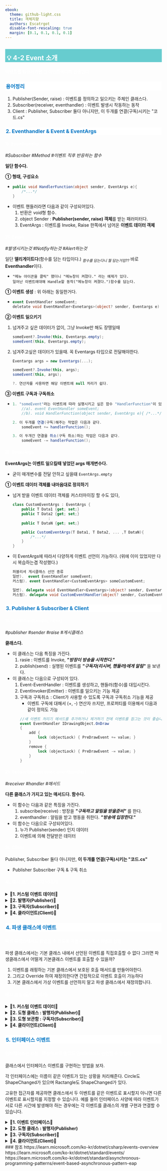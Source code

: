 ```yaml
---
ebook:
  theme: github-light.css
  title: 객체지향
  authors: Escatrgot
  disable-font-rescaling: true
  margin: [0.1, 0.1, 0.1, 0.1]
---
```


<style>
    h3.quest { font-weight: bold; border: 3px solid; color: #A0F !important;}
    .quest { font-weight: bold; color: #A0F !important;}

    h2 { border-top: 12px solid #67CCCF; border-left: 5px solid #67CCCF; border-right: 5px solid #67CCCF; background-color: #67CCCF; color: #FFF !important; font-weight: bold; }

    h3 { border-top: 3px solid #FFF; border: 2px solid #FFF; background-color: #FFF; color: #0075C4 !important;}

    h4 { font-weight: bold; color: #FFF !important; }
</style>

## 💡 4-2 Event 소개
#### 이벤트를 발생시키면 그 이벤트에대해 반응한다.

### 용어정리

1. Publisher(Sender, raise) : 이벤트를 정의하고 일으키는 주체인 클래스다.
2. Subscriber(receiver, eventhandler) : 이벤트 발생시 작동하는 동작
3. Client : Publisher, Subscriber 둘다 아니지만, 이 두개를 연결(구독)시키는 "코드.cs"

### 2. Eventhandler & Event & EventArgs

#### 1). Eventhandler

*\#Subscriber \#Method \#이벤트 직후 반응하는 함수*

**일단 함수다.** 

**① 형태, 구성요소**

* 
    ```cs
    public void HandlerFunction(object sender, EventArgs e){
        /*...*/
    }
    ```
* 이벤트 핸들러라면 다음과 같이 구성되어있다.
    1. 반환은 void형 함수.
    2. object Sender : **Publisher(sender, raise) 객체**를 받는 패러미터다.
    3. EventArgs : 이벤트를 Invoke, Raise 한쪽에서 넘어온 **이벤트 데이터 객체**

#### 2). Event

*\#발생시키는것 \#Notifiy하는것 \#Alert하는것*

일단 **델리게이트다**(함수를 담는 타입이다.) <sub>*함수를 담는다니 뭘 담는거임??*</sub> 바로 **Eventhandler**이다.

* 
    ```
    "메뉴 아이콘을 클릭" 했더니 "메뉴창이 켜졌다." 라는 예제가 있다.
    일어난 이벤트에대해 Handle할 동작("메뉴창이 켜졌다.")함수를 담는다.
    ```

**① 이벤트 생성** : 위 아래는 동일한거다.

* 
    ```cs
    event EventHandler someEvent;
    deletate void EventHandler<Evnetargs>(object? sender, Eventargs e) someEvent;
    ```

**② 이벤트 일으키기**
1. 넘겨주고 싶은 데이터가 없이, 그냥 Invoke만 해도 장땡일때
    ```cs
    someEvent?.Invoke(this, Eventargs.empty);
    someEvent(this, Eventargs.empty);
    ```
2. 넘겨주고싶은 데이터가 있을때. 꼭 Eventargs 타입으로 전달해야한다.
    ```cs
    Eventargs args = new Eventargs(...);
    
    someEvent?.Invoke(this, args);
    someEvent(this, args);
    
    ?. 연산자를 사용하면 해당 이벤트에 null 처리가 쉽다.
    ```
**③ 이벤트 구독과 구독취소**

*
    ```cs
    1. "someEvent"라는 이벤트에 따라 실행시키고 싶은 함수 "HandlerFunction"이 있을떄.  
        //a). event EventHandler someEvent;
        //b). void HandlerFunction(object sender, EventArgs e){ /*...*/ }

    2. 이 두개를 연결(구독)해주는 작업은 다음과 같다.
        someEvent += handlerFunction(); 

    3. 이 두개간 연결을 취소(구독 취소)하는 작업은 다음과 같다.
        someEvent -= handlerFunction();
    ```

#### 3). EventArgs

**EventArgs는 이벤트 일으킬때 넣었던 args 매개변수다.**
  * 굳이 매개변수를 전달 안하고 싶을떄 ```EventArgs.empty```

**① 이벤트 데이터 객체를 내마음대로 정의하기**
* 넘겨 받을 이벤트 데이터 객체를 커스터마이징 할 수도 있다,
    ```cs
    class CustomEventArgs : EventArgs {
        public T Data1 {get; set;}
        public T Data2 {get; set;}
                    : 
        public T DataN {get; set;}

        public CustomEventArgs(T Data1, T Data2, ... ,T DataN){
            /*...*/
        }
    }
    ```
* 이 EventArgs에 따라서 다양하게 이벤트 선언이 가능하다. (위에 이미 있었지만 다시 복습하는겸 작성했다.)
    ```cs
    퍼블리셔 게시클래스 선언 종류
    일반).  event EventHandler someEvent;
    커스텀). event EventHandler<CustomEventArgs> someCustomEvent;

    일반). delegate void EventHandler<Eventargs>(object? sender, Eventargs e) someEvent
    커스텀). delegate void CustomEventHandler(object? sender, CustomEventArgs e) someCustomEvent;
    ```

### 3. Publisher & Subscriber & Client

#### 1). Publisher(Sender, raise)

*\#publisher \#sender \#raise \#게시클래스*

**클래스다.**

* 이 클래스는 다음 특징을 가진다.
    1. rasie : 이벤트를 Invoke, ***"방장이 방송을 시작한다."***
    2. publish(send) : 실행된 이벤트를 ***"구독자(리시버, 핸들러)에게 알림"*** 을 보낸다.
* 이 클래스는 다음으로 구성되어 있다.
    1. Event-EventHandler   : 이벤트를 생성하고, 핸들러(함수)를 대입시킨다.
    2. EventInvoker(Emitter) : 이벤트를 일으키는 기능 제공
    3. 구독과 구독취소 : Client가 사용할 수 있도록 구독과 구독취소 기능을 제공
       * 이벤트 구독에 대해서 (+, -) 연산자 쓰지만, 프로퍼티를 이용해서 다음과 같이 정의도 가능
        ```cs
        //새 이벤트 처리기 메서드를 추가하거나 제거하기 전에 이벤트를 잠그는 것이 좋습니다.
        event EventHandler IDrawingObject.OnDraw
        {
            add {
                lock (objectLock) { PreDrawEvent += value; }
            }
            remove {
                lock (objectLock) { PreDrawEvent -= value; }
            }
        }
        ```


#### 2). Subscriber(receiver, eventhandler)
*\#receiver \#handler \#매서드*

**다른 클래스가 가지고 있는 매서드다. 함수다.**

* 이 함수는 다음과 같은 특징을 가진다.
    1. subscribe(receive) : 방장을 ***"구독하고 알림을 받을준비"*** 를 한다.
    2. eventhandler : 알림을 받고 행동을 취한다. ***"방송에 입장한다."***
* 이 함수는 다음으로 구성되어있다.
    1. 누가 Publisher(sender) 인지 데이터
    2. 이벤트에 의해 전달받은 데이터 

#### 3). Client

Publisher, Subscriber 둘다 아니지만, **이 두개를 연결(구독)시키는 "코드.cs"**

* Publisher Subscriber 구독 & 구독 취소


#### 4). 예시 코드 (메시지 보내기)

<details>
   <summary style="cursor:pointer; text:bold"><b>📂1. 커스텀 이벤트 데이터📂</b></summary>

   <!-- summary 아래 한칸 공백 두어야함 -->
```cs
using System;

using EventDrivenExample_3;

public class CustomEventArgs : EventArgs
{
	public CustomEventArgs(string _message) {
		Message = _message;
	}

	public string Message { get; set; }
}
```
</details>

<details>
   <summary style="cursor:pointer; text:bold"><b>📂2. 발행자(Publisher)📂</b></summary>

   <!-- summary 아래 한칸 공백 두어야함 -->
```cs
using System;
namespace EventDrivenExample_3;

class Publisher
{
    //이벤트 변수
    public event EventHandler<CustomEventArgs> RaiseCustomEvent;

    public void DoSomething() {
        EmitCustomEvent(new CustomEventArgs("Event triggered"));
    }
    protected virtual void EmitCustomEvent(CustomEventArgs e) { 
        //동기화 문제로 (Race Condition) 꼭 이벤트에대한 Temporary 이벤트 변수를 만들어야 한다.
        //그리고 null 체크를 통해 핸들러가 있는지 확인한. 
        EventHandler<CustomEventArgs> raiseEvent = RaiseCustomEvent;

        // Event will be null if there are no subscribers
        if (raiseEvent != null)
        {
            e.Message += $" at {DateTime.Now}";
            raiseEvent(this, e); // Call to raise the event.
        }
    }
}
```
</details>

<details>
   <summary style="cursor:pointer; text:bold"><b>📂3. 구독자(Subscriber)📂</b></summary>

   <!-- summary 아래 한칸 공백 두어야함 -->
```cs
using System;
using System.Security.Cryptography;

using EventDrivenExample_3;

class Subscriber
{
    private readonly string mId;

    public Subscriber(string _id, Publisher _pub) {
        mId = _id;
        _pub.RaiseCustomEvent += HandleCustomEvent;
    }

    void HandleCustomEvent(Object sender, CustomEventArgs e) {
        Console.WriteLine($"{mId} received this message: {e.Message}");
    }
}
```
</details>

<details>
   <summary style="cursor:pointer; text:bold"><b>📂4. 클라이언트(Client)📂</b></summary>

   <!-- summary 아래 한칸 공백 두어야함 -->
```cs
using System;
using EventDrivenExample_3;

class Program
{
    static void Main()
    {
        var pub = new Publisher();
        var sub1 = new Subscriber("sub1", pub);
        var sub2 = new Subscriber("sub2", pub);

        pub.DoSomething();

        Console.WriteLine("Press any key to continue");
        Console.ReadLine();
    }
}
```
</details>

### 4. 파생 클래스에 이벤트
#### 파생 클래스에서도 발생할 수 있도록 기본 클레스에서 이벤트 선언

파생 클래스에서는 기본 클래스 내에서 선언된 이벤트를 직접호출할 수 없다
그러면 파생클래스에서 어떨게 기본클래스 이벤트를 호출할 수 있을까?

1. 이벤트를 래핑하는 기본 클래스에서 보호된 호출 매서드를 만들어야한다.
2. 그리고 Override 하여 재정의한다면 간접적으로 이벤트 호출이 가능하다
3. 기본 클래스에서 가상 이벤트를 선언하지 말고 파생 클래스에서 재정의합니다.

#### 예시 코드 (도형 그리기)
<details>
   <summary style="cursor:pointer; text:bold"><b>📂1. 커스텀 이벤트 데이터📂</b></summary>

   <!-- summary 아래 한칸 공백 두어야함 -->
```cs
using System;
namespace EventDrivenExample_5
{
	public class ShapeEventArgs : EventArgs
	{
		public ShapeEventArgs(double area) { NewArea = area; }
		public double NewArea { get; }
	}
}
```
</details>

<details>
   <summary style="cursor:pointer; text:bold"><b>📂2. 도형 클래스 : 발행자(Publisher)📂</b></summary>

   <!-- summary 아래 한칸 공백 두어야함 -->
```cs
using System;
namespace EventDrivenExample_5
{
	public abstract class Shape
	{
		protected double mArea;

		public double Area {
			get => mArea;
			set => mArea = value;
		}

		public event EventHandler<ShapeEventArgs> ShapeChangedEvnet;

		public abstract void Draw();

		protected virtual void OnShapeChanged(ShapeEventArgs _e) {
			ShapeChangedEvnet?.Invoke(this, _e);
		}
	}

	public class Circle : Shape {
		private double mRadius;

		public Circle(double _radius) {
			this.mRadius = _radius;
			mArea = Math.PI * _radius * _radius;
		}

		public void Update(double _d) {
			this.mRadius = _d;
			mArea = Math.PI * mRadius * mRadius;
			OnShapeChanged(new ShapeEventArgs(mArea));
		}

		protected override void OnShapeChanged(ShapeEventArgs _e) { 
			// Call the base class event invocation method.
			base.OnShapeChanged(_e);
		}

        public override void Draw()
        {
			Console.WriteLine("Drawing a circle");
        }
    }

	public class Rectangle : Shape {
        private double mLength;
        private double mWidth;

		public Rectangle(double _length, double _width) {
			this.mLength = _length;
            this.mWidth = _width;
			mArea = mLength * mWidth;
        }

		public void Update(double _length, double _width)
        {
            this.mLength = _length;
            this.mWidth = _width;
            mArea = mLength * mWidth;
			OnShapeChanged(new ShapeEventArgs(mArea));
        }

        protected override void OnShapeChanged(ShapeEventArgs _e)
        {
            // Call the base class event invocation method.
            base.OnShapeChanged(_e);
        }

        public override void Draw()
        {
            Console.WriteLine("Drawing a ractangle");
        }
    }
}
```
</details>

<details>
   <summary style="cursor:pointer; text:bold"><b>📂3. 도형 보관함 : 구독자(Subscriber)📂</b></summary>

   <!-- summary 아래 한칸 공백 두어야함 -->
```cs
using System;
namespace EventDrivenExample_5
{
	public class ShapeContainer
	{
		private readonly List<Shape> mList;
		public ShapeContainer()
		{
			mList = new List<Shape>();
		}

		public void AddShape(Shape _shape) {
			mList.Add(_shape);
            // Subscribe to the base class event.
            _shape.ShapeChangedEvnet += HandleShapeChanged;
        }

		private void HandleShapeChanged(object _sender, ShapeEventArgs _e) {
			if (_sender is Shape shape) {
				Console.WriteLine($"Received event. Shape area is now {_e.NewArea}");

				shape.Draw();
			}
		}
	}
}
```
</details>

<details>
   <summary style="cursor:pointer; text:bold"><b>📂4. 클라이언트(Client)📂</b></summary>

   <!-- summary 아래 한칸 공백 두어야함 -->
```cs
using System;
using System.Drawing;

namespace EventDrivenExample_5
{
	public class Test
	{
        static void Main()
        {
            //Create the event publishers and subscriber
            var circle = new Circle(54);
            var rectangle = new Rectangle(12, 9);
            var container = new ShapeContainer();

            // Add the shapes to the container.
            container.AddShape(circle);
            container.AddShape(rectangle);

            // Cause some events to be raised.
            circle.Update(57);
            rectangle.Update(7, 7);

            // Keep the console window open in debug mode.
            Console.WriteLine("Press any key to continue...");
            Console.ReadKey();
        }
    }
}
```
</details>


### 5. 인터페이스 이벤트
#### 인터페이스는 사실.. 추상매서드 말고도 인터페이스도 선언할 수 있었다..

클래스에서 인터페이스 이벤트를 구현하는 방법을 보자.

각 인터페이스에는 이름이 같은 이벤트가 있는 상황을 처리해준다.
Circle도 ShapeChanged가 있으며
Ractangle도 ShapeChanged가 있다.

고유한 접근자를 제공하면 클래스에서 두 이벤트를 같은 이벤트로 표시할지 아니면 다른 이벤트로 표시할지를 지정할 수 있습니다. 
예를 들어 인터페이스 사양에 따라 이벤트가 서로 다른 시간에 발생해야 하는 경우에는 각 이벤트를 클래스의 개별 구현과 연결할 수 있습니다.

<details>
   <summary style="cursor:pointer; text:bold"><b>📂1. 이벤트 인터페이스📂</b></summary>

   <!-- summary 아래 한칸 공백 두어야함 -->
```cs
using System;
using System.Drawing;

namespace EventDrivenExample_6
{
    public interface IDrawingObject {
        //Raise this event before drawing
        event EventHandler OnDraw;
    }
    public interface IShape {
        //Raise this event after drawing
        event EventHandler OnDraw;
    }
}
```
</details>

<details>
   <summary style="cursor:pointer; text:bold"><b>📂2. 도형 클래스 : 발행자(Publisher)</b></summary>

   <!-- summary 아래 한칸 공백 두어야함 -->
```cs
using System;
namespace EventDrivenExample_6
{
	public class Shape : IDrawingObject, IShape{
		event EventHandler preDrawEvent;
		event EventHandler postDrawEvent;

		object objectLock = new Object();

		#region IDrawingObjectOnDraw
		// Explicit interface implementation required.
        // Associate IDrawingObject's event with
        // PreDrawEvent
		event EventHandler IDrawingObject.OnDraw {
			add {
				lock(objectLock) {preDrawEvent += value;}
			}
			remove {
				lock(objectLock) {preDrawEvent -= value;}
			}
		}
		#endregion
		// Explicit interface implementation required.
        // Associate IShape's event with
        // PostDrawEvent
		event EventHandler IShape.OnDraw {
			add {
				lock(objectLock) {postDrawEvent += value;}
			}
			remove {
				lock(objectLock) {postDrawEvent -= value;}
			}
		}
		
		// For the sake of simplicity this one method
        // implements both interfaces.

		public void Draw(){
			preDrawEvent?.Invoke(this, EventArgs.Empty);
			Console.WriteLine("Drawing a shape.");
			postDrawEvent?.Invoke(this, EventArgs.Empty);
		}
	}
}
```
</details>


<details>
   <summary style="cursor:pointer; text:bold"><b>📂3. 구독자(Subscriber)📂</b></summary>

   <!-- summary 아래 한칸 공백 두어야함 -->
```cs
using System;
using System.Drawing;

namespace EventDrivenExample_6
{
    public class Subscriber1
    {
        // References the shape object as an IDrawingObject
        public Subscriber1(Shape shape)
        {
            IDrawingObject d = (IDrawingObject)shape;
            d.OnDraw += d_OnDraw;
        }

        void d_OnDraw(object sender, EventArgs e)
        {
            Console.WriteLine("Sub1 receives the IDrawingObject event.");
        }
    }
    // References the shape object as an IShape
    public class Subscriber2
    {
        public Subscriber2(Shape shape)
        {
            IShape d = (IShape)shape;
            d.OnDraw += d_OnDraw;
        }

        void d_OnDraw(object sender, EventArgs e)
        {
            Console.WriteLine("Sub2 receives the IShape event.");
        }
    }
}
```
</details>

<details>
   <summary style="cursor:pointer; text:bold"><b>📂4. 클라이언트(Client)📂</b></summary>

   <!-- summary 아래 한칸 공백 두어야함 -->
```cs
using System;
using System.Drawing;

namespace EventDrivenExample_6
{
	public class Test
	{
        static void Main(string[] args)
        {
            Shape shape = new Shape();
            Subscriber1 sub = new Subscriber1(shape);
            Subscriber2 sub2 = new Subscriber2(shape);
            shape.Draw();

            // Keep the console window open in debug mode.
            System.Console.WriteLine("Press any key to exit.");
            System.Console.ReadKey();
        }
    }
}
```
</details>
### 참조
https://learn.microsoft.com/ko-kr/dotnet/csharp/events-overview
https://learn.microsoft.com/ko-kr/dotnet/standard/events/
https://learn.microsoft.com/ko-kr/dotnet/standard/asynchronous-programming-patterns/event-based-asynchronous-pattern-eap